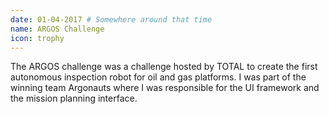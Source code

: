 ```yaml
---
date: 01-04-2017 # Somewhere around that time
name: ARGOS Challenge
icon: trophy
---
```

The ARGOS challenge was a challenge hosted by TOTAL to create the first autonomous inspection robot for oil and gas platforms.
I was part of the winning team Argonauts where I was responsible for the UI framework and the mission planning interface.
